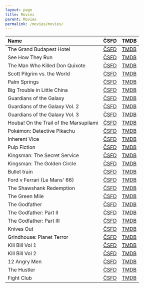 ```yaml
---
layout: page
title: Movies
parent: Movies
permalink: /movies/movies/
---
```


| Name                                   | ČSFD                                                                              | TMDB                                                                           |
|:---------------------------------------|:---------------------------------------------------------------------------------:|:------------------------------------------------------------------------------:|
| The Grand Budapest Hotel               | [ČSFD](https://www.csfd.cz/film/321916-grandhotel-budapest/prehled/)              | [TMDB](https://www.themoviedb.org/movie/120467-the-grand-budapest-hotel)       |
| See How They Run                       | [ČSFD](https://www.csfd.cz/film/1066744-vrazda-v-londyne/prehled/)                | [TMDB](https://www.themoviedb.org/movie/766475-see-how-they-run)               |
| The Man Who Killed Don Quixote         | [ČSFD](https://www.csfd.cz/film/373104-muz-ktery-zabil-dona-quijota/prehled/)     | [TMDB](https://www.themoviedb.org/movie/297725-the-man-who-killed-don-quixote) |
| Scott Pilgrim vs. the World            | [ČSFD](https://www.csfd.cz/film/230559-scott-pilgrim-proti-zbytku-sveta/prehled/) | [TMDB](https://www.themoviedb.org/movie/22538-scott-pilgrim-vs-the-world)      |
| Palm Springs                           | [ČSFD](https://www.csfd.cz/film/811520-palm-springs/prehled/)                     | [TMDB](https://www.themoviedb.org/movie/587792-palm-springs)                   |
| Big Trouble in Little China            | [ČSFD](https://www.csfd.cz/film/1313-velke-nesnaze-v-male-cine/prehled/)          | [TMDB](https://www.themoviedb.org/movie/6978-big-trouble-in-little-china)      |
| Guardians of the Galaxy                | [ČSFD](https://www.csfd.cz/film/320638-strazci-galaxie/prehled/)                  | [TMDB](https://www.themoviedb.org/movie/118340-guardians-of-the-galaxy)        |
| Guardians of the Galaxy Vol. 2         | [ČSFD](https://www.csfd.cz/film/380161-strazci-galaxie-vol-2/prehled/)            | [TMDB](https://www.themoviedb.org/movie/283995-guardians-of-the-galaxy-2)      |
| Guardians of the Galaxy Vol. 3         | [ČSFD](https://www.csfd.cz/film/508447-strazci-galaxie-volume-3/prehled/)         | [TMDB](https://www.themoviedb.org/movie/447365-guardians-of-the-galaxy-vol-3)  |
| Houba! On the Trail of the Marsupilami | [ČSFD](https://www.csfd.cz/film/318163-po-stopach-marsupilamiho/prehled/)         | [TMDB](https://www.themoviedb.org/movie/102207-sur-la-piste-du-marsupilami)    |
| Pokémon: Detective Pikachu             | [ČSFD](https://www.csfd.cz/film/546268-pokemon-detektiv-pikachu/prehled/)         | [TMDB](https://www.themoviedb.org/movie/447404-detective-pikachu)              |
| Inherent Vice                          | [ČSFD](https://www.csfd.cz/film/291647-inherent-vice/prehled/)                    | [TMDB](https://www.themoviedb.org/movie/171274-inherent-vice)                  |
| Pulp Fiction                           | [ČSFD](https://www.csfd.cz/film/8852-pulp-fiction-historky-z-podsveti/prehled/)   | [TMDB](https://www.themoviedb.org/movie/680-pulp-fiction)                      |
| Kingsman: The Secret Service           | [ČSFD](https://www.csfd.cz/film/342878-kingsman-tajna-sluzba/prehled/)            | [TMDB](https://www.themoviedb.org/movie/207703-kingsman-the-secret-service)    |
| Kingsman: The Golden Circle            | [ČSFD](https://www.csfd.cz/film/52975-kingsman-zlaty-kruh/prehled/)               | [TMDB](https://www.themoviedb.org/movie/343668-kingsman-the-golden-circle)     |
| Bullet train                           | [ČSFD](https://www.csfd.cz/film/933670-bullet-train/prehled/)                     | [TMDB](https://www.themoviedb.org/movie/718930-bullet-train)                   |
| Ford v Ferrari (Le Mans' 66)           | [ČSFD](https://www.csfd.cz/film/332773-le-mans-66/prehled/ "Le Mans '66")         | [TMDB](https://www.themoviedb.org/movie/359724-ford-v-ferrari)                 |
| The Shawshank Redemption               | [ČSFD](https://www.csfd.cz/film/2294-vykoupeni-z-veznice-shawshank/prehled/)      | [TMDB](https://www.themoviedb.org/movie/278-the-shawshank-redemption)          |
| The Green Mile                         | [ČSFD](https://www.csfd.cz/film/2292-zelena-mile/prehled/)                        | [TMDB](https://www.themoviedb.org/movie/497-the-green-mile)                    |
| The Godfather                          | [ČSFD](https://www.csfd.cz/film/1644-kmotr/prehled/)                              | [TMDB](https://www.themoviedb.org/movie/238-the-godfather)                     |
| The Godfather: Part II                 | [ČSFD](https://www.csfd.cz/film/1645-kmotr-ii/prehled/)                           | [TMDB](https://www.themoviedb.org/movie/240-the-godfather-part-ii)             |
| The Godfather: Part III                | [ČSFD](https://www.csfd.cz/film/1646-kmotr-iii/prehled/)                          | [TMDB](https://www.themoviedb.org/movie/242-the-godfather-part-iii)            |
| Knives Out                             | [ČSFD](https://www.csfd.cz/film/651342-na-noze/prehled/)                          | [TMDB](https://www.themoviedb.org/movie/546554-knives-out)                     |
| Grindhouse: Planet Terror              | [ČSFD](https://www.csfd.cz/film/221616-grindhouse-planeta-teror/prehled/)         | [TMDB](https://www.themoviedb.org/movie/1992-planet-terror)                    |
| Kill Bill Vol 1                        | [ČSFD](https://www.csfd.cz/film/43483-kill-bill/prehled/)                         | [TMDB](https://www.themoviedb.org/movie/24-kill-bill-vol-1)                    |
| Kill Bill Vol 2                        | [ČSFD](https://www.csfd.cz/film/136304-kill-bill-2/prehled/)                      | [TMDB](https://www.themoviedb.org/movie/393-kill-bill-vol-2)                   |
| 12 Angry Men                           | [ČSFD](https://www.csfd.cz/film/6178-dvanact-rozhnevanych-muzu/prehled/)          | [TMDB](https://www.themoviedb.org/movie/389-12-angry-men)                      |
| The Hustler                            | [ČSFD](https://www.csfd.cz/film/13052-hazardni-hrac/prehled/)                     | [TMDB](https://www.themoviedb.org/movie/990-the-hustler)                       |
| Fight Club                             | [ČSFD](https://www.csfd.cz/film/2667-klub-rvacu/prehled/)                         | [TMDB](https://www.themoviedb.org/movie/550-fight-club)                        |
